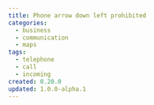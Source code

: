 ```yaml
---
title: Phone arrow down left prohibited
categories:
  - business
  - communication
  - maps
tags:
  - telephone
  - call
  - incoming
created: 0.20.0
updated: 1.0.0-alpha.1
---
```

